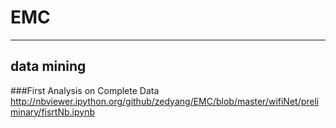 # EMC

---
data mining
---
###First Analysis on Complete Data
http://nbviewer.ipython.org/github/zedyang/EMC/blob/master/wifiNet/preliminary/fisrtNb.ipynb
